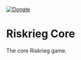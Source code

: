 [![Donate](https://img.shields.io/badge/donate-PayPal-blue.svg)](https://paypal.me/aaronjyoder)

# Riskrieg Core
The core Riskrieg game. 
